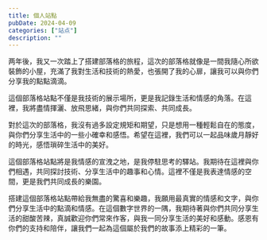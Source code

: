 ```yaml
---
title: 個人站點
pubDate: 2024-04-09
categories: ["站点"]
description: ""
---
```


两年後，我又一次踏上了搭建部落格的旅程，這次的部落格就像是一間我隨心所欲裝飾的小屋，充滿了我對生活和技術的熱愛，也張開了我的心扉，讓我可以與你們分享我的點點滴滴。

這個部落格站點不僅是我技術的展示場所，更是我記錄生活和情感的角落。在這裡，我將盡情揮灑、放飛思緒，與你們共同探索、共同成長。

對於這次的部落格，我沒有過多設定規矩和期望，只是想用一種輕鬆自在的態度，與你們分享生活中的一些小確幸和感悟。希望在這裡，我們可以一起品味歲月靜好的時光，感悟瑣碎生活中的美好。

這個部落格站點將是我情感的宣洩之地，是我停駐思考的驛站。我期待在這裡與你們相遇，共同探討技術、分享生活中的趣事和心情。這裡不僅是我表達情感的空間，更是我們共同成長的樂園。

搭建這個部落格站點帶給我無盡的驚喜和樂趣，我願用最真實的情感和文字，與你們分享生活中的點滴和情感。在這個數字世界的一隅，我期待著與你們共同分享生活的甜酸苦辣，真誠歡迎你們常來作客，與我一同分享生活的美好和感動。感恩有你們的支持和陪伴，讓我們一起為這個屬於我們的故事添上精彩的一筆。
